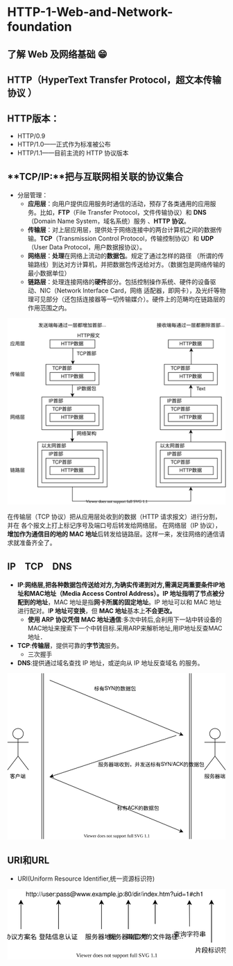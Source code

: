 # HTTP-1-Web-and-Network-foundation

## 了解 Web 及网络基础 😁 

## **HTTP**（HyperText Transfer Protocol，超文本传输协议 ）

## **HTTP版本：**

* HTTP/0.9
* HTTP/1.0——正式作为标准被公布
* HTTP/1.1——目前主流的 HTTP 协议版本

## **TCP/IP:**把与互联网相关联的协议集合

* 分层管理：
  * **应用层**：向用户提供应用服务时通信的活动，预存了各类通用的应用服务。比如，**FTP**（File Transfer Protocol，文件传输协议）和 **DNS**（Domain Name System，域名系统）服务 、**HTTP 协议**。
  * **传输层**：对上层应用层，提供处于网络连接中的两台计算机之间的数据传输。**TCP**（Transmission Control Protocol，传输控制协议）和 **UDP**（User Data Protocol，用户数据报协议）。
  * **网络层**：**处理**在网络上流动的**数据包**。规定了通过怎样的路径 （所谓的传输路线）到达对方计算机，并把数据包传送给对方。（数据包是网络传输的最小数据单位）
  * **链路层**：处理连接网络的**硬件**部分。包括控制操作系统、硬件的设备驱动、NIC（Network Interface Card，网络 适配器，即网卡），及光纤等物理可见部分（还包括连接器等一切传输媒介）。硬件上的范畴均在链路层的 作用范围之内。

![TCP/IP&#x901A;&#x4FE1;&#x4F20;&#x8F93;&#x6D41;&#x56FE;&#x89E3;](../.gitbook/assets/wei-ming-ming-hui-tu.svg)

在传输层（TCP 协议）把从应用层处收到的数据（HTTP 请求报文）进行分割，并在 各个报文上打上标记序号及端口号后转发给网络层。 在网络层（IP 协议），**增加作为通信目的地的 MAC 地址**后转发给链路层。这样一来，发往网络的通信请求就准备齐全了。

## IP　TCP　DNS

* **IP**:**网络层,**把各种数据包传送给对方,为确实传递到对方,需满足两重要条件IP地址和MAC地址（Media Access Control Address）。IP 地址指明了**节点被分配到的地址**，MAC 地址是指**网卡所属的固定地址**。IP 地址可以和 MAC 地址进行配对。I**P 地址可变换**，但 **MAC 地址**基本上**不会更改。**
  * **使用 ARP 协议凭借 MAC 地址通信**:多次中转后,会利用下一站中转设备的MAC地址来搜索下一个中转目标.采用ARP来解析地址,用IP地址反查MAC地址．
* **TCP**:**传输层**，提供可靠的**字节流**服务。
  * 三次握手
* **DNS**:提供通过域名查找 IP 地址，或逆向从 IP 地址反查域名 的服务。

![&#x4E09;&#x6B21;&#x63E1;&#x624B;](../.gitbook/assets/wei-ming-ming-tu-biao.svg)

## URI和URL

* URI\(Uniform Resource Identifier,统一资源标识符\)

![&#x7EDD;&#x5BF9;URI&#x7684;&#x683C;&#x5F0F;](../.gitbook/assets/wei-ming-ming-tu-biao-1.svg)





